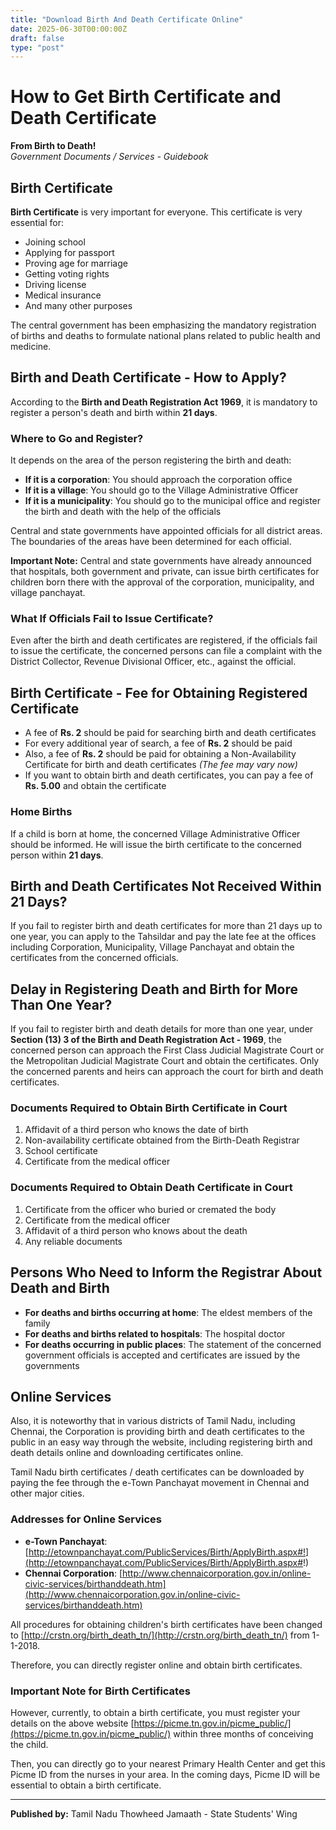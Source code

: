 ```yaml
---
title: "Download Birth And Death Certificate Online"
date: 2025-06-30T00:00:00Z
draft: false
type: "post"
---
```


# How to Get Birth Certificate and Death Certificate

**From Birth to Death!**  
*Government Documents / Services - Guidebook*

## Birth Certificate

**Birth Certificate** is very important for everyone. This certificate is very essential for:
- Joining school
- Applying for passport
- Proving age for marriage
- Getting voting rights
- Driving license
- Medical insurance
- And many other purposes

The central government has been emphasizing the mandatory registration of births and deaths to formulate national plans related to public health and medicine.

## Birth and Death Certificate - How to Apply?

According to the **Birth and Death Registration Act 1969**, it is mandatory to register a person's death and birth within **21 days**.

### Where to Go and Register?

It depends on the area of the person registering the birth and death:

- **If it is a corporation**: You should approach the corporation office
- **If it is a village**: You should go to the Village Administrative Officer
- **If it is a municipality**: You should go to the municipal office and register the birth and death with the help of the officials

Central and state governments have appointed officials for all district areas. The boundaries of the areas have been determined for each official.

**Important Note:** Central and state governments have already announced that hospitals, both government and private, can issue birth certificates for children born there with the approval of the corporation, municipality, and village panchayat.

### What If Officials Fail to Issue Certificate?

Even after the birth and death certificates are registered, if the officials fail to issue the certificate, the concerned persons can file a complaint with the District Collector, Revenue Divisional Officer, etc., against the official.

## Birth Certificate - Fee for Obtaining Registered Certificate

- A fee of **Rs. 2** should be paid for searching birth and death certificates
- For every additional year of search, a fee of **Rs. 2** should be paid
- Also, a fee of **Rs. 2** should be paid for obtaining a Non-Availability Certificate for birth and death certificates *(The fee may vary now)*
- If you want to obtain birth and death certificates, you can pay a fee of **Rs. 5.00** and obtain the certificate

### Home Births

If a child is born at home, the concerned Village Administrative Officer should be informed. He will issue the birth certificate to the concerned person within **21 days**.

## Birth and Death Certificates Not Received Within 21 Days?

If you fail to register birth and death certificates for more than 21 days up to one year, you can apply to the Tahsildar and pay the late fee at the offices including Corporation, Municipality, Village Panchayat and obtain the certificates from the concerned officials.

## Delay in Registering Death and Birth for More Than One Year?

If you fail to register birth and death details for more than one year, under **Section (13) 3 of the Birth and Death Registration Act - 1969**, the concerned person can approach the First Class Judicial Magistrate Court or the Metropolitan Judicial Magistrate Court and obtain the certificates. Only the concerned parents and heirs can approach the court for birth and death certificates.

### Documents Required to Obtain Birth Certificate in Court

1. Affidavit of a third person who knows the date of birth
2. Non-availability certificate obtained from the Birth-Death Registrar
3. School certificate
4. Certificate from the medical officer

### Documents Required to Obtain Death Certificate in Court

1. Certificate from the officer who buried or cremated the body
2. Certificate from the medical officer
3. Affidavit of a third person who knows about the death
4. Any reliable documents

## Persons Who Need to Inform the Registrar About Death and Birth

- **For deaths and births occurring at home**: The eldest members of the family
- **For deaths and births related to hospitals**: The hospital doctor
- **For deaths occurring in public places**: The statement of the concerned government officials is accepted and certificates are issued by the governments

## Online Services

Also, it is noteworthy that in various districts of Tamil Nadu, including Chennai, the Corporation is providing birth and death certificates to the public in an easy way through the website, including registering birth and death details online and downloading certificates online.

Tamil Nadu birth certificates / death certificates can be downloaded by paying the fee through the e-Town Panchayat movement in Chennai and other major cities.

### Addresses for Online Services

- **e-Town Panchayat**: [http://etownpanchayat.com/PublicServices/Birth/ApplyBirth.aspx#!](http://etownpanchayat.com/PublicServices/Birth/ApplyBirth.aspx#!)
- **Chennai Corporation**: [http://www.chennaicorporation.gov.in/online-civic-services/birthanddeath.htm](http://www.chennaicorporation.gov.in/online-civic-services/birthanddeath.htm)

All procedures for obtaining children's birth certificates have been changed to [http://crstn.org/birth_death_tn/](http://crstn.org/birth_death_tn/) from 1-1-2018.

Therefore, you can directly register online and obtain birth certificates.

### Important Note for Birth Certificates

However, currently, to obtain a birth certificate, you must register your details on the above website [https://picme.tn.gov.in/picme_public/](https://picme.tn.gov.in/picme_public/) within three months of conceiving the child.

Then, you can directly go to your nearest Primary Health Center and get this Picme ID from the nurses in your area. In the coming days, Picme ID will be essential to obtain a birth certificate.

---

**Published by:** Tamil Nadu Thowheed Jamaath - State Students' Wing